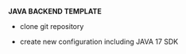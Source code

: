 **JAVA BACKEND TEMPLATE**

* clone git repository

* create new configuration including JAVA 17 SDK
